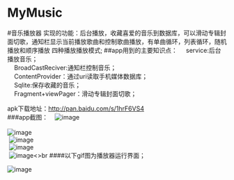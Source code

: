 # MyMusic
#音乐播放器
  实现的功能：后台播放，收藏喜爱的音乐到数据库，可以滑动专辑封面切歌，通知栏显示当前播放歌曲和控制歌曲播放，有单曲循环，列表循环，随机播放和顺序播放
     四种播放播放模式;
##app用到的主要知识点：
     service:后台播放音乐；<br>
     BroadCastReciver:通知栏控制音乐；<br>
     ContentProvider：通过uri读取手机媒体数据库；<br>
     Sqlite:保存收藏的音乐；<br>
     Fragment+viewPager：滑动专辑封面切歌；<br>
     
  apk下载地址：http://pan.baidu.com/s/1hrF6VS4<br>
###app截图：
    ![image](https://github.com/wuyanhong3/ProjectPhoto/blob/master/image/music.jpg)<br>   
     ![image](https://github.com/wuyanhong3/ProjectPhoto/blob/master/image/music2.jpg)<br>
      ![image](https://github.com/wuyanhong3/ProjectPhoto/blob/master/image/music3.jpg)<br>
       ![image](https://github.com/wuyanhong3/ProjectPhoto/blob/master/image/music4.jpg)<br>
        ![image](https://github.com/wuyanhong3/ProjectPhoto/blob/master/image/music5.jpg)<>br
####以下gif图为播放器运行界面；
  
  ![image](https://github.com/wuyanhong3/ProjectPhoto/blob/master/image/music.gif)   
